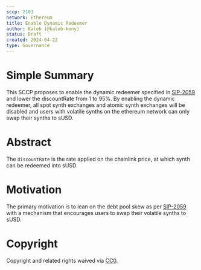 ```yaml
---
sccp: 2103
network: Ethereum
title: Enable Dynamic Redeemer
author: Kaleb (@kaleb-keny)
status: Draft
created: 2024-04-22
type: Governance
---
```


# Simple Summary

This SCCP proposes to enable the dynamic redeemer specified in [SIP-2059](https://sips.synthetix.io/sips/sip-2059/) and lower the discountRate from 1 to 95%. By enabling the dynamic redeemer, all spot synth exchanges and atomic synth exchanges will be disabled and users with volatile synths on the ethereum network can only swap their synths to sUSD.

# Abstract

The `discountRate` is the rate applied on the chainlink price, at which synth can be redeemed into sUSD.

# Motivation

The primary motivation is to lean on the debt pool skew as per [SIP-2059](https://sips.synthetix.io/sips/sip-2059/) with a mechanism that encourages users to swap their volatile synths to sUSD. 

# Copyright

Copyright and related rights waived via [CC0](https://creativecommons.org/publicdomain/zero/1.0/).



